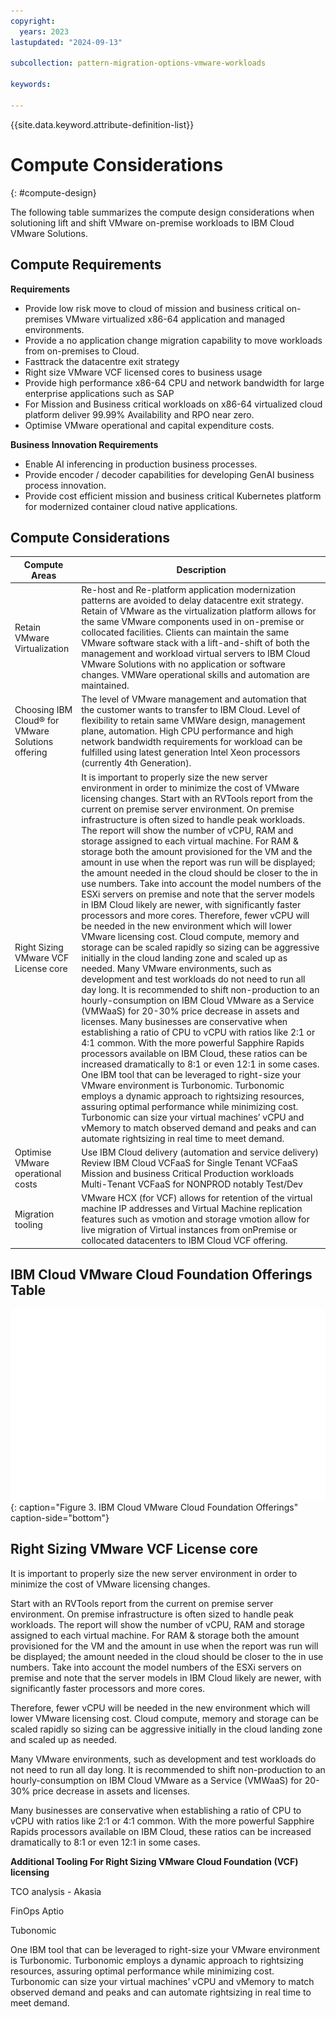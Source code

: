 ```yaml
---
copyright:
  years: 2023
lastupdated: "2024-09-13"

subcollection: pattern-migration-options-vmware-workloads

keywords:

---
```


{{site.data.keyword.attribute-definition-list}}

# Compute Considerations

{: \#compute-design}

The following table summarizes the compute design considerations when solutioning lift and shift VMware on-premise workloads to IBM Cloud VMware Solutions.

## Compute Requirements

**Requirements**

-   Provide low risk move to cloud of mission and business critical on-premises VMware virtualized x86-64 application and managed environments.
-   Provide a no application change migration capability to move workloads from on-premises to Cloud.
-   Fasttrack the datacentre exit strategy
-   Right size VMware VCF licensed cores to business usage
-   Provide high performance x86-64 CPU and network bandwidth for large enterprise applications such as SAP
-   For Mission and Business critical workloads on x86-64 virtualized cloud platform deliver 99.99% Availability and RPO near zero.
-   Optimise VMware operational and capital expenditure costs.

**Business Innovation Requirements**

-   Enable AI inferencing in production business processes.
-   Provide encoder / decoder capabilities for developing GenAI business process innovation.
-   Provide cost efficient mission and business critical Kubernetes platform for modernized container cloud native applications.

## Compute Considerations

| Compute Areas                                     | Description                                                                                                                                                                                                                                                                                                                                                                                                                                                                                                                                                                                                                                                                                                                                                                                                                                                                                                                                                                                                                                                                                                                                                                                                                                                                                                                                                                                                                                                                                                                                                                                                                                                                                                                                                                                                                                                                                                                |
|---------------------------------------------------|----------------------------------------------------------------------------------------------------------------------------------------------------------------------------------------------------------------------------------------------------------------------------------------------------------------------------------------------------------------------------------------------------------------------------------------------------------------------------------------------------------------------------------------------------------------------------------------------------------------------------------------------------------------------------------------------------------------------------------------------------------------------------------------------------------------------------------------------------------------------------------------------------------------------------------------------------------------------------------------------------------------------------------------------------------------------------------------------------------------------------------------------------------------------------------------------------------------------------------------------------------------------------------------------------------------------------------------------------------------------------------------------------------------------------------------------------------------------------------------------------------------------------------------------------------------------------------------------------------------------------------------------------------------------------------------------------------------------------------------------------------------------------------------------------------------------------------------------------------------------------------------------------------------------------|
| Retain VMware Virtualization                      | Re-host and Re-platform application modernization patterns are avoided to delay datacentre exit strategy. Retain of VMware as the virtualization platform allows for the same VMware components used in on-premise or collocated facilities. Clients can maintain the same VMware software stack with a lift-and-shift of both the management and workload virtual servers to IBM Cloud VMware Solutions with no application or software changes. VMWare operational skills and automation are maintained.                                                                                                                                                                                                                                                                                                                                                                                                                                                                                                                                                                                                                                                                                                                                                                                                                                                                                                                                                                                                                                                                                                                                                                                                                                                                                                                                                                                                                 |
| Choosing IBM Cloud® for VMware Solutions offering | The level of VMware management and automation that the customer wants to transfer to IBM Cloud. Level of flexibility to retain same VMWare design, management plane, automation. High CPU performance and high network bandwidth requirements for workload can be fulfilled using latest generation Intel Xeon processors (currently 4th Generation).                                                                                                                                                                                                                                                                                                                                                                                                                                                                                                                                                                                                                                                                                                                                                                                                                                                                                                                                                                                                                                                                                                                                                                                                                                                                                                                                                                                                                                                                                                                                                                      |
| Right Sizing VMware VCF License core              | It is important to properly size the new server environment in order to minimize the cost of VMware licensing changes. Start with an RVTools report from the current on premise server environment. On premise infrastructure is often sized to handle peak workloads. The report will show the number of vCPU, RAM and storage assigned to each virtual machine. For RAM & storage both the amount provisioned for the VM and the amount in use when the report was run will be displayed; the amount needed in the cloud should be closer to the in use numbers. Take into account the model numbers of the ESXi servers on premise and note that the server models in IBM Cloud likely are newer, with significantly faster processors and more cores. Therefore, fewer vCPU will be needed in the new environment which will lower VMware licensing cost. Cloud compute, memory and storage can be scaled rapidly so sizing can be aggressive initially in the cloud landing zone and scaled up as needed. Many VMware environments, such as development and test workloads do not need to run all day long. It is recommended to shift non-production to an hourly-consumption on IBM Cloud VMware as a Service (VMWaaS) for 20-30% price decrease in assets and licenses. Many businesses are conservative when establishing a ratio of CPU to vCPU with ratios like 2:1 or 4:1 common. With the more powerful Sapphire Rapids processors available on IBM Cloud, these ratios can be increased dramatically to 8:1 or even 12:1 in some cases. One IBM tool that can be leveraged to right-size your VMware environment is Turbonomic. Turbonomic employs a dynamic approach to rightsizing resources, assuring optimal performance while minimizing cost. Turbonomic can size your virtual machines’ vCPU and vMemory to match observed demand and peaks and can automate rightsizing in real time to meet demand. |
| Optimise VMware operational costs                 | Use IBM Cloud delivery (automation and service delivery) Review IBM Cloud VCFaaS for Single Tenant VCFaaS Mission and business Critical Production workloads Multi-Tenant VCFaaS for NONPROD notably Test/Dev                                                                                                                                                                                                                                                                                                                                                                                                                                                                                                                                                                                                                                                                                                                                                                                                                                                                                                                                                                                                                                                                                                                                                                                                                                                                                                                                                                                                                                                                                                                                                                                                                                                                                                              |
| Migration tooling                                 | VMware HCX (for VCF) allows for retention of the virtual machine IP addresses and Virtual Machine replication features such as vmotion and storage vmotion allow for live migration of Virtual instances from onPremise or collocated datacenters to IBM Cloud VCF offering.                                                                                                                                                                                                                                                                                                                                                                                                                                                                                                                                                                                                                                                                                                                                                                                                                                                                                                                                                                                                                                                                                                                                                                                                                                                                                                                                                                                                                                                                                                                                                                                                                                               |

## IBM Cloud VMware Cloud Foundation Offerings Table

![Pattern overview.](ibmcloudvcftable.svg){: caption="Figure 3. IBM Cloud VMware Cloud Foundation Offerings" caption-side="bottom"}

## Right Sizing VMware VCF License core

It is important to properly size the new server environment in order to minimize the cost of VMware licensing changes.

Start with an RVTools report from the current on premise server environment. On premise infrastructure is often sized to handle peak workloads. The report will show the number of vCPU, RAM and storage assigned to each virtual machine. For RAM & storage both the amount provisioned for the VM and the amount in use when the report was run will be displayed; the amount needed in the cloud should be closer to the in use numbers. Take into account the model numbers of the ESXi servers on premise and note that the server models in IBM Cloud likely are newer, with significantly faster processors and more cores.

Therefore, fewer vCPU will be needed in the new environment which will lower VMware licensing cost. Cloud compute, memory and storage can be scaled rapidly so sizing can be aggressive initially in the cloud landing zone and scaled up as needed.

Many VMware environments, such as development and test workloads do not need to run all day long. It is recommended to shift non-production to an hourly-consumption on IBM Cloud VMware as a Service (VMWaaS) for 20-30% price decrease in assets and licenses.

Many businesses are conservative when establishing a ratio of CPU to vCPU with ratios like 2:1 or 4:1 common. With the more powerful Sapphire Rapids processors available on IBM Cloud, these ratios can be increased dramatically to 8:1 or even 12:1 in some cases.

**Additional Tooling For Right Sizing VMware Cloud Foundation (VCF) licensing**

TCO analysis - Akasia

FinOps Aptio

Tubonomic

One IBM tool that can be leveraged to right-size your VMware environment is Turbonomic. Turbonomic employs a dynamic approach to rightsizing resources, assuring optimal performance while minimizing cost. Turbonomic can size your virtual machines’ vCPU and vMemory to match observed demand and peaks and can automate rightsizing in real time to meet demand.
